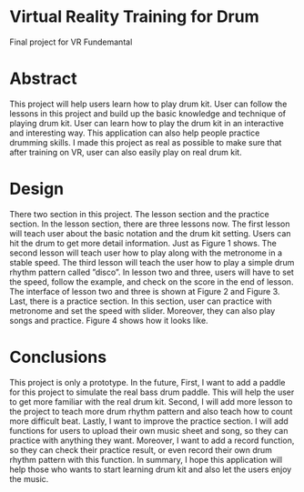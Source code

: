 # Virtual Reality Training for Drum

Final project for VR Fundemantal

# Abstract

This project will help users learn how to play drum kit. User can follow the lessons in this project and build up the basic knowledge and technique of playing drum kit. User can learn how to play the drum kit in an interactive and interesting way. This application can also help people practice drumming skills. I made this project as real as possible to make sure that after training on VR, user can also easily play on real drum kit.

# Design

There two section in this project. The lesson section and the practice section. In the lesson section, there are three lessons now. The first lesson will teach user about the basic notation and the drum kit setting. Users can hit the drum to get more detail information. Just as Figure 1 shows. The second lesson will teach user how to play along with the metronome in a stable speed. The third lesson will teach the user how to play a simple drum rhythm pattern called ”disco”. In lesson two and three, users will have to set the speed, follow the example, and check on the score in the end of lesson. The interface of lesson two and three is shown at Figure 2 and Figure 3. Last, there is a practice section. In this section, user can practice with metronome and set the speed with slider. Moreover, they can also play songs and practice. Figure 4 shows how it looks like.

# Conclusions

This project is only a prototype. In the future, First, I want to add a paddle for this project to simulate the real bass drum paddle. This will help the user to get more familiar with the real drum kit. Second, I will add more lesson to the project to teach more drum rhythm pattern and also teach how to count more difficult beat. Lastly, I want to improve the practice section. I will add functions for users to upload their own music sheet and song, so they can practice with anything they want. Moreover, I want to add a record function, so they can check their practice result, or even record their own drum rhythm pattern with this function. In summary, I hope this application will help those who wants to start learning drum kit and also let the users enjoy the music.

